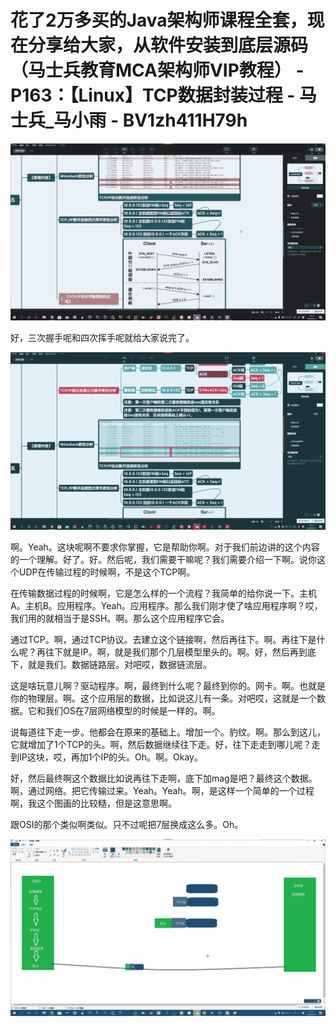 # 花了2万多买的Java架构师课程全套，现在分享给大家，从软件安装到底层源码（马士兵教育MCA架构师VIP教程） - P163：【Linux】TCP数据封装过程 - 马士兵_马小雨 - BV1zh411H79h

![](img/500b0aeb003eb1014a407cc307012507_0.png)

好，三次握手呢和四次挥手呢就给大家说完了。

![](img/500b0aeb003eb1014a407cc307012507_2.png)

啊。Yeah。这块呢啊不要求你掌握，它是帮助你啊。对于我们前边讲的这个内容的一个理解。好了。好。然后呢，我们需要干嘛呢？我们需要介绍一下啊。说你这个UDP在传输过程的时候啊，不是这个TCP啊。

在传输数据过程的时候啊，它是怎么样的一个流程？我简单的给你说一下。主机A。主机B。应用程序。Yeah。应用程序。那么我们刚才使了啥应用程序啊？哎，我们用的就相当于是SSH。啊。那么这个应用程序它会。

通过TCP。啊，通过TCP协议。去建立这个链接啊，然后再往下。啊。再往下是什么呢？再往下就是IP。啊，就是我们那个几层模型里头的。啊。好，然后再到底下，就是我们。数据链路层。对吧哎，数据链流层。

这是啥玩意儿啊？驱动程序。啊，最终到什么呢？最终到你的。网卡。啊。也就是你的物理层。啊。这个应用层的数据，比如说这儿有一条。对吧哎，这就是一个数据。它和我们OS在7层网络模型的时候是一样的。啊。

说每道往下走一步。他都会在原来的基础上。增加一个。豹纹。啊。那么到这儿，它就增加了1个TCP的头。啊，然后数据继续往下走。好，往下走走到哪儿呢？走到IP这块，哎，再加1个IP的头。Oh。啊。Okay。

好，然后最终啊这个数据比如说再往下走啊，底下加mag是吧？最终这个数据。啊，通过网络。把它传输过来。Yeah。Yeah。啊，是这样一个简单的一个过程啊，我这个图画的比较糙，但是这意思啊。

跟OSI的那个类似啊类似。只不过呢把7层换成这么多。Oh。

![](img/500b0aeb003eb1014a407cc307012507_4.png)